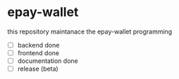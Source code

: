# epay-wallet
this repository maintanace the epay-wallet programming
- [ ] backend done
- [ ] frontend done
- [ ] documentation done
- [ ] release (beta)
